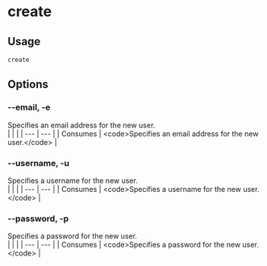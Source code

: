 
# create


## Usage
```console
create
```


## Options
### --email, -e
Specifies an email address for the new user.
<br/>
| | |
| --- | --- |
| Consumes | &lt;code&gt;Specifies an email address for the new user.&lt;/code&gt; |

### --username, -u
Specifies a username for the new user.
<br/>
| | |
| --- | --- |
| Consumes | &lt;code&gt;Specifies a username for the new user.&lt;/code&gt; |

### --password, -p
Specifies a password for the new user.
<br/>
| | |
| --- | --- |
| Consumes | &lt;code&gt;Specifies a password for the new user.&lt;/code&gt; |
